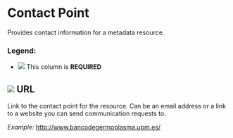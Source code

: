 # Contact Point
Provides contact information for a metadata resource. 
### Legend:
- ![](https://placehold.jp/17/ff0000/000000/20x20.png?text=M) This column is **REQUIRED**


## ![](https://placehold.jp/17/ff0000/000000/20x20.png?text=M) URL
Link to the contact point for the resource. Can be an email address or a link to a website you can send communication requests to.

*Example:*
http://www.bancodegermoplasma.upm.es/